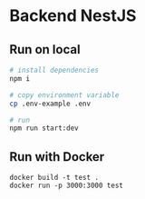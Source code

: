 # Backend NestJS

## Run on local

```sh
# install dependencies
npm i 

# copy environment variable
cp .env-example .env

# run
npm run start:dev
```

## Run with Docker

```
docker build -t test .
docker run -p 3000:3000 test
```
